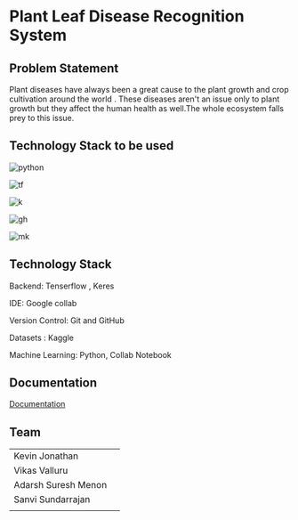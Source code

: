 # Plant Leaf Disease Recognition System

## Problem Statement
Plant diseases have always been a great cause to the plant growth and crop cultivation around the world .
These diseases aren't an issue only to plant growth but they affect the human health as well.The whole ecosystem falls prey to this issue.



## Technology Stack to be used 



![python](https://img.shields.io/badge/Python%20-%20-yellow)

![tf](https://img.shields.io/badge/Tenserflow-%20-orange)

![k](https://img.shields.io/badge/Keres-%20-black)

![gh](https://img.shields.io/badge/Github%20-%20-lightgrey)

![mk](https://img.shields.io/badge/Markdown-%20-blue)



## Technology Stack
Backend: Tenserflow , Keres 

IDE: Google collab

Version Control: Git and GitHub

Datasets : Kaggle 

Machine Learning: Python, Collab Notebook


## Documentation

[Documentation](https://linktodocumentation)







## Team 

|             |                                                               |
| ----------------- | ------------------------------------------------------------------ |
| Kevin Jonathan | |
| Vikas Valluru | |
| Adarsh Suresh Menon | |
| Sanvi Sundarrajan|  |
|             |                                                               |


